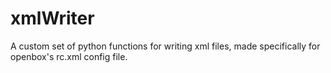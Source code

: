 # xmlWriter
A custom set of python functions for writing xml files, made specifically for openbox's rc.xml config file.
